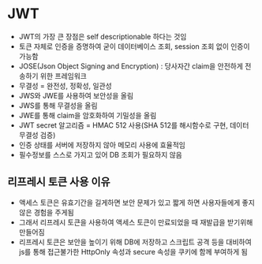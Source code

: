 # JWT
- JWT의 가장 큰 장점은 self descriptionable 하다는 것임
- 토큰 자체로 인증을 증명하여 굳이 데이터베이스 조회, session 조회 없이 인증이 가능함
- JOSE(Json Object Signing and Encryption) : 당사자간 claim을 안전하게 전송하기 위한 프레임워크
- 무결성 = 완전성, 정확성, 일관성
- JWS와 JWE를 사용하여 보안성을 올림
- JWS를 통해 무결성을 올림
- JWE를 통해 claim을 암호화하여 기밀성을 올림
- JWT secret 알고리즘 = HMAC 512 사용(SHA 512를 해시함수로 구현, 데이터 무결성 검증)
- 인증 상태를 서버에 저장하지 않아 메모리 사용에 효율적임
- 필수정보를 스스로 가지고 있어 DB 조회가 필요하지 않음

## 리프레시 토큰 사용 이유
- 액세스 토큰은 유효기간을 길게하면 보안 문제가 있고 짧게 하면 사용자들에게 좋지않은 경험을 주게됨
- 그래서 리프레시 토큰을 사용하여 액세스 토큰이 만료되었을 때 재발급을 받기위해 만들어짐
- 리프레시 토큰은 보안을 높이기 위해 DB에 저장하고 스크립트 공격 등을 대비하여 js를 통해 접근불가한 HttpOnly 속성과 secure 속성을 쿠키에 함께 부여하게 됨